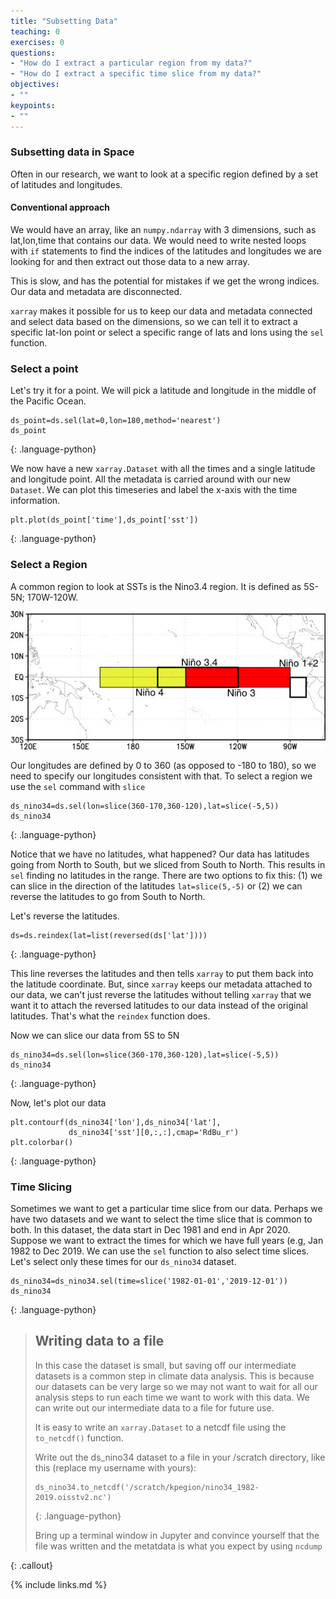 ```yaml
---
title: "Subsetting Data"
teaching: 0
exercises: 0
questions:
- "How do I extract a particular region from my data?"
- "How do I extract a specific time slice from my data?"
objectives:
- ""
keypoints:
- ""
---
```


### Subsetting data in Space

Often in our research, we want to look at a specific region defined by a set of latitudes and longitudes. 

#### Conventional approach
We would have an array, like an `numpy.ndarray` with 3 dimensions, such as lat,lon,time that contains our data. We would need to write nested loops with `if` statements to find the indices of the latitudes and longitudes we are looking for and then extract out those data to a new array. 

This is slow, and has the potential for mistakes if we get the wrong indices. Our data and metadata are disconnected. 

`xarray` makes it possible for us to keep our data and metadata connected and select data based on the dimensions, so we can tell it to extract a specific lat-lon point or select a specific range of lats and lons using the `sel` function.

### Select a point

Let's try it for a point.  We will pick a latitude and longitude in the middle of the Pacific Ocean. 

~~~
ds_point=ds.sel(lat=0,lon=180,method='nearest')
ds_point
~~~
{: .language-python}

We now have a new `xarray.Dataset` with all the times and a single latitude and longitude point. All the metadata is carried around with our new `Dataset`.  We can plot this timeseries and label the x-axis with the time information.

~~~
plt.plot(ds_point['time'],ds_point['sst'])
~~~
{: .language-python}


### Select a Region

A common region to look at SSTs is the Nino3.4 region.  It is defined as 5S-5N; 170W-120W.

![Nino Region](../fig/ninoareas_c.jpg)

Our longitudes are defined by 0 to 360 (as opposed to -180 to 180), so we need to specify our longitudes consistent with that.  To select a region we use the `sel` command with `slice`

~~~
ds_nino34=ds.sel(lon=slice(360-170,360-120),lat=slice(-5,5))
ds_nino34
~~~
{: .language-python}

Notice that we have no latitudes, what happened?
Our data has latitudes going from North to South, but we sliced from South to North.  This results in `sel` finding no latitudes in the range.  There are two options to fix this: (1) we can slice in the direction of the latitudes `lat=slice(5,-5)` or (2) we can reverse the latitudes to go from South to North.  

Let's reverse the latitudes.

~~~
ds=ds.reindex(lat=list(reversed(ds['lat'])))
~~~
{: .language-python}

This line reverses the latitudes and then tells `xarray` to put them back into the latitude coordinate.  But, since `xarray` keeps our metadata attached to our data, we can't just reverse the latitudes without telling `xarray` that we want it to attach the reversed latitudes to our data instead of the original latitudes. That's what the `reindex` function does. 

Now we can slice our data from 5S to 5N
~~~
ds_nino34=ds.sel(lon=slice(360-170,360-120),lat=slice(-5,5))
ds_nino34
~~~
{: .language-python}

Now, let's plot our data

~~~
plt.contourf(ds_nino34['lon'],ds_nino34['lat'],
             ds_nino34['sst'][0,:,:],cmap='RdBu_r')
plt.colorbar()
~~~
{: .language-python}

### Time Slicing

Sometimes we want to get a particular time slice from our data.  Perhaps we have two datasets and we want to select the time slice that is common to both.  In this dataset, the data start in Dec 1981 and end in Apr 2020.  Suppose we want to extract the times for which we have full years (e.g, Jan 1982 to Dec 2019.  We can use the `sel` function to also select time slices. Let's select only these times for our `ds_nino34` dataset.

~~~
ds_nino34=ds_nino34.sel(time=slice('1982-01-01','2019-12-01'))
ds_nino34
~~~
{: .language-python}

> ## Writing data to a file
>
> In this case the dataset is small, but saving off our intermediate datasets is a common step
> in climate data analysis.  This is because our datasets can be very large so we may not
> want to wait for all our analysis steps to run each time we want to work with this data.
> We can write out our intermediate data to a file for future use.
>
> It is easy to write an `xarray.Dataset` to a netcdf file using the `to_netcdf()` function.
>
> Write out the ds_nino34 dataset to a file in your /scratch directory, like this (replace my username with yours):
> ~~~
> ds_nino34.to_netcdf('/scratch/kpegion/nino34_1982-2019.oisstv2.nc')
> ~~~ 
> {: .language-python}
>
> Bring up a terminal window in Jupyter and convince yourself that the file was written and the metatdata 
> is what you expect by using `ncdump`
>
{: .callout}


{% include links.md %}

